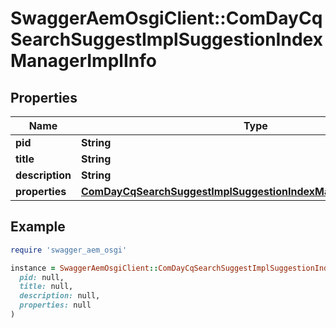 # SwaggerAemOsgiClient::ComDayCqSearchSuggestImplSuggestionIndexManagerImplInfo

## Properties

| Name | Type | Description | Notes |
| ---- | ---- | ----------- | ----- |
| **pid** | **String** |  | [optional] |
| **title** | **String** |  | [optional] |
| **description** | **String** |  | [optional] |
| **properties** | [**ComDayCqSearchSuggestImplSuggestionIndexManagerImplProperties**](ComDayCqSearchSuggestImplSuggestionIndexManagerImplProperties.md) |  | [optional] |

## Example

```ruby
require 'swagger_aem_osgi'

instance = SwaggerAemOsgiClient::ComDayCqSearchSuggestImplSuggestionIndexManagerImplInfo.new(
  pid: null,
  title: null,
  description: null,
  properties: null
)
```

